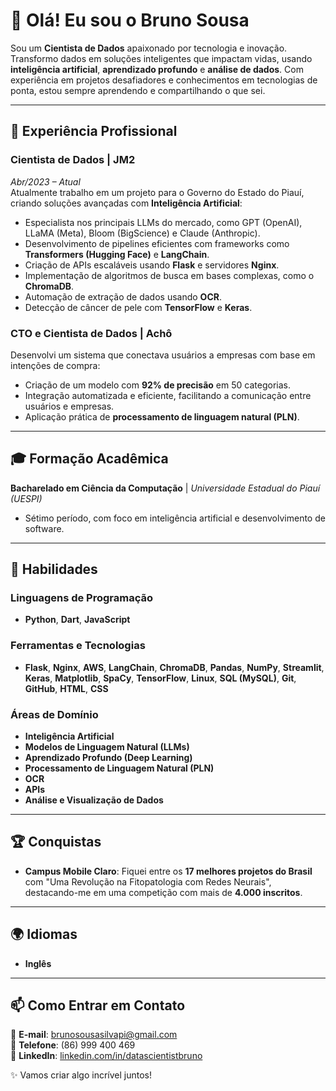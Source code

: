 # 👋 Olá! Eu sou o Bruno Sousa  

Sou um **Cientista de Dados** apaixonado por tecnologia e inovação. Transformo dados em soluções inteligentes que impactam vidas, usando **inteligência artificial**, **aprendizado profundo** e **análise de dados**. Com experiência em projetos desafiadores e conhecimentos em tecnologias de ponta, estou sempre aprendendo e compartilhando o que sei.  

---

## 💼 Experiência Profissional  

### **Cientista de Dados** | JM2  
*Abr/2023 – Atual*  
Atualmente trabalho em um projeto para o Governo do Estado do Piauí, criando soluções avançadas com **Inteligência Artificial**:  
- Especialista nos principais LLMs do mercado, como GPT (OpenAI), LLaMA (Meta), Bloom (BigScience) e Claude (Anthropic).  
- Desenvolvimento de pipelines eficientes com frameworks como **Transformers (Hugging Face)** e **LangChain**.  
- Criação de APIs escaláveis usando **Flask** e servidores **Nginx**.  
- Implementação de algoritmos de busca em bases complexas, como o **ChromaDB**.  
- Automação de extração de dados usando **OCR**.  
- Detecção de câncer de pele com **TensorFlow** e **Keras**.  

### **CTO e Cientista de Dados** | Achô  
Desenvolvi um sistema que conectava usuários a empresas com base em intenções de compra:  
- Criação de um modelo com **92% de precisão** em 50 categorias.  
- Integração automatizada e eficiente, facilitando a comunicação entre usuários e empresas.  
- Aplicação prática de **processamento de linguagem natural (PLN)**.  

---

## 🎓 Formação Acadêmica  
**Bacharelado em Ciência da Computação** | *Universidade Estadual do Piauí (UESPI)*  
- Sétimo período, com foco em inteligência artificial e desenvolvimento de software.  

---

## 🚀 Habilidades  

### Linguagens de Programação  
- **Python**, **Dart**, **JavaScript**  

### Ferramentas e Tecnologias  
- **Flask**, **Nginx**, **AWS**, **LangChain**, **ChromaDB**, **Pandas**, **NumPy**, **Streamlit**, **Keras**, **Matplotlib**, **SpaCy**, **TensorFlow**, **Linux**, **SQL (MySQL)**, **Git**, **GitHub**, **HTML**, **CSS**  

### Áreas de Domínio  
- **Inteligência Artificial**  
- **Modelos de Linguagem Natural (LLMs)**  
- **Aprendizado Profundo (Deep Learning)**  
- **Processamento de Linguagem Natural (PLN)**  
- **OCR**  
- **APIs**  
- **Análise e Visualização de Dados**  

---

## 🏆 Conquistas  
- **Campus Mobile Claro**: Fiquei entre os **17 melhores projetos do Brasil** com "Uma Revolução na Fitopatologia com Redes Neurais", destacando-me em uma competição com mais de **4.000 inscritos**.  

---

## 🌍 Idiomas  
- **Inglês**

---

## 📫 Como Entrar em Contato  
📧 **E-mail**: brunosousasilvapi@gmail.com  
📱 **Telefone**: (86) 999 400 469  
💼 **LinkedIn**: [linkedin.com/in/datascientistbruno](https://www.linkedin.com/in/datascientistbruno)  

✨ Vamos criar algo incrível juntos!
